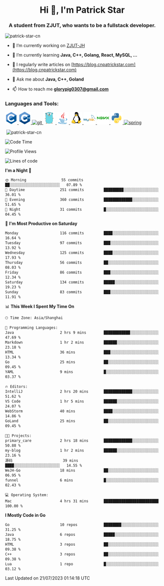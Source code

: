 <h1 align="center">Hi 👋, I'm Patrick Star</h1>
<h3 align="center">A student from ZJUT, who wants to be a fullstack developer.</h3>

<p align="left"> <img src="https://komarev.com/ghpvc/?username=patrick-star-cn&label=Profile%20views&color=0e75b6&style=flat" alt="patrick-star-cn" /> </p>

- 🔭 I’m currently working on [ZJUT-JH](https://github.com/zjutjh)

- 🌱 I’m currently learning **Java, C++, Golang, React, MySQL, ...**

- 📝 I regularly write articles on [https://blog.cnpatrickstar.com](https://blog.cnpatrickstar.com)

- 💬 Ask me about **Java, C++, Goland**

- 📫 How to reach me **glorypig0307@gmail.com**


<h3 align="left">Languages and Tools:</h3>
<p align="left"> 
  <a href="https://www.cprogramming.com/" target="_blank" rel="noreferrer"> 
    <img src="https://raw.githubusercontent.com/devicons/devicon/master/icons/c/c-original.svg" alt="c" width="40" height="40"/> 
  </a> 
  <a href="https://www.w3schools.com/cpp/" target="_blank" rel="noreferrer"> 
    <img src="https://raw.githubusercontent.com/devicons/devicon/master/icons/cplusplus/cplusplus-original.svg" alt="cplusplus" width="40" height="40"/> 
  </a> 
  <a href="https://git-scm.com/" target="_blank" rel="noreferrer"> 
    <img src="https://www.vectorlogo.zone/logos/git-scm/git-scm-icon.svg" alt="git" width="40" height="40"/> 
  </a> 
  <a href="https://golang.org" target="_blank" rel="noreferrer"> 
    <img src="https://raw.githubusercontent.com/devicons/devicon/master/icons/go/go-original.svg" alt="go" width="40" height="40"/> 
  </a> 
  <a href="https://www.java.com" target="_blank" rel="noreferrer"> 
    <img src="https://raw.githubusercontent.com/devicons/devicon/master/icons/java/java-original.svg" alt="java" width="40" height="40"/> 
  </a> 
  <a href="https://www.linux.org/" target="_blank" rel="noreferrer"> 
    <img src="https://raw.githubusercontent.com/devicons/devicon/master/icons/linux/linux-original.svg" alt="linux" width="40" height="40"/> 
  </a> 
  <a href="https://www.mysql.com/" target="_blank" rel="noreferrer"> 
    <img src="https://raw.githubusercontent.com/devicons/devicon/master/icons/mysql/mysql-original-wordmark.svg" alt="mysql" width="40" height="40"/> 
  </a> 
  <a href="https://www.nginx.com" target="_blank" rel="noreferrer"> 
    <img src="https://raw.githubusercontent.com/devicons/devicon/master/icons/nginx/nginx-original.svg" alt="nginx" width="40" height="40"/> 
  </a> 
  <a href="https://www.python.org" target="_blank" rel="noreferrer"> 
    <img src="https://raw.githubusercontent.com/devicons/devicon/master/icons/python/python-original.svg" alt="python" width="40" height="40"/> 
  </a> 
  <a href="https://spring.io/" target="_blank" rel="noreferrer"> 
    <img src="https://www.vectorlogo.zone/logos/springio/springio-icon.svg" alt="spring" width="40" height="40"/> 
  </a>
</p>

<p>&nbsp;<img align="center" src="https://github-readme-stats.vercel.app/api?username=patrick-star-cn&show_icons=true&locale=en" alt="patrick-star-cn" /></p>

<!--START_SECTION:waka-->
![Code Time](http://img.shields.io/badge/Code%20Time-371%20hrs%2050%20mins-blue)

![Profile Views](http://img.shields.io/badge/Profile%20Views-2-blue)

![Lines of code](https://img.shields.io/badge/From%20Hello%20World%20I%27ve%20Written-6.1%20million%20lines%20of%20code-blue)

**I'm a Night 🦉** 

```text
🌞 Morning                55 commits          ██░░░░░░░░░░░░░░░░░░░░░░░   07.89 % 
🌆 Daytime                251 commits         █████████░░░░░░░░░░░░░░░░   36.01 % 
🌃 Evening                360 commits         █████████████░░░░░░░░░░░░   51.65 % 
🌙 Night                  31 commits          █░░░░░░░░░░░░░░░░░░░░░░░░   04.45 % 
```
📅 **I'm Most Productive on Saturday** 

```text
Monday                   116 commits         ████░░░░░░░░░░░░░░░░░░░░░   16.64 % 
Tuesday                  97 commits          ███░░░░░░░░░░░░░░░░░░░░░░   13.92 % 
Wednesday                125 commits         ████░░░░░░░░░░░░░░░░░░░░░   17.93 % 
Thursday                 56 commits          ██░░░░░░░░░░░░░░░░░░░░░░░   08.03 % 
Friday                   86 commits          ███░░░░░░░░░░░░░░░░░░░░░░   12.34 % 
Saturday                 134 commits         █████░░░░░░░░░░░░░░░░░░░░   19.23 % 
Sunday                   83 commits          ███░░░░░░░░░░░░░░░░░░░░░░   11.91 % 
```


📊 **This Week I Spent My Time On** 

```text
🕑︎ Time Zone: Asia/Shanghai

💬 Programming Languages: 
Java                     2 hrs 9 mins        ████████████░░░░░░░░░░░░░   47.69 % 
Markdown                 1 hr 2 mins         ██████░░░░░░░░░░░░░░░░░░░   23.18 % 
HTML                     36 mins             ███░░░░░░░░░░░░░░░░░░░░░░   13.34 % 
Go                       25 mins             ██░░░░░░░░░░░░░░░░░░░░░░░   09.45 % 
YAML                     9 mins              █░░░░░░░░░░░░░░░░░░░░░░░░   03.37 % 

🔥 Editors: 
IntelliJ                 2 hrs 20 mins       █████████████░░░░░░░░░░░░   51.62 % 
VS Code                  1 hr 5 mins         ██████░░░░░░░░░░░░░░░░░░░   24.07 % 
WebStorm                 40 mins             ████░░░░░░░░░░░░░░░░░░░░░   14.86 % 
GoLand                   25 mins             ██░░░░░░░░░░░░░░░░░░░░░░░   09.45 % 

🐱‍💻 Projects: 
primary_care             2 hrs 18 mins       █████████████░░░░░░░░░░░░   50.88 % 
my-blog                  1 hr 2 mins         ██████░░░░░░░░░░░░░░░░░░░   23.16 % 
源码                       39 mins             ████░░░░░░░░░░░░░░░░░░░░░   14.55 % 
WeJH-Go                  18 mins             ██░░░░░░░░░░░░░░░░░░░░░░░   06.95 % 
funnel                   6 mins              █░░░░░░░░░░░░░░░░░░░░░░░░   02.43 % 

💻 Operating System: 
Mac                      4 hrs 31 mins       █████████████████████████   100.00 % 
```

**I Mostly Code in Go** 

```text
Go                       10 repos            ████████░░░░░░░░░░░░░░░░░   31.25 % 
Java                     6 repos             █████░░░░░░░░░░░░░░░░░░░░   18.75 % 
HTML                     3 repos             ██░░░░░░░░░░░░░░░░░░░░░░░   09.38 % 
C++                      3 repos             ██░░░░░░░░░░░░░░░░░░░░░░░   09.38 % 
Lua                      1 repo              █░░░░░░░░░░░░░░░░░░░░░░░░   03.12 % 
```




 Last Updated on 21/07/2023 01:14:18 UTC
<!--END_SECTION:waka-->